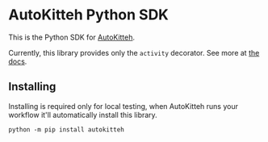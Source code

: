 # AutoKitteh Python SDK

This is the Python SDK for [AutoKitteh](https://autokitteh.com).

Currently, this library provides only the `activity` decorator.
See more at [the docs](https://docs.autokitteh.com).

## Installing

Installing is required only for local testing,
when AutoKitteh runs your workflow it'll automatically install this library.

```
python -m pip install autokitteh
```
